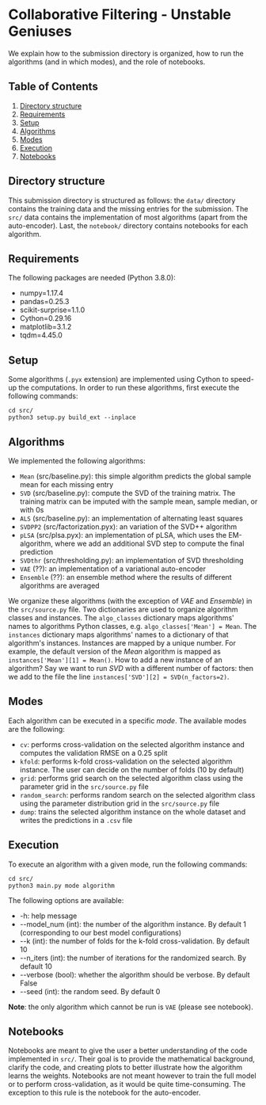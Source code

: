 # Collaborative Filtering - Unstable Geniuses

We explain how to the submission directory is organized, how to run the algorithms (and in which modes), and the role of notebooks.

## Table of Contents

1. [Directory structure](#directory)
2. [Requirements](#requirements)
3. [Setup](#setup)
4. [Algorithms](#algorithms)
5. [Modes](#modes)
6. [Execution](#execution)
7. [Notebooks](#notebooks)

## Directory structure

This submission directory is structured as follows: the `data/` directory contains the training data and the missing entries for the submission. The `src/` data contains the implementation of most algorithms (apart from the auto-encoder). Last, the `notebook/` directory contains notebooks for each algorithm.

## Requirements

The following packages are needed (Python 3.8.0):

+ numpy=1.17.4
+ pandas=0.25.3
+ scikit-surprise=1.1.0
+ Cython=0.29.16
+ matplotlib=3.1.2
+ tqdm=4.45.0

## Setup

Some algorithms (`.pyx` extension) are implemented using Cython to speed-up the computations. In order to run these algorithms, first execute the following commands:

```
cd src/
python3 setup.py build_ext --inplace
```

## Algorithms

We implemented the following algorithms:

+ `Mean` (src/baseline.py): this simple algorithm predicts the global sample mean for each missing entry
+ `SVD` (src/baseline.py): compute the SVD of the training matrix. The training matrix can be imputed with the sample mean, sample median, or with 0s
+ `ALS` (src/baseline.py): an implementation of alternating least squares
+ `SVDPP2` (src/factorization.pyx): an variation of the SVD++ algorithm
+ `pLSA` (src/plsa.pyx): an implementation of pLSA, which uses the EM-algorithm, where we add an additional SVD step to compute the final prediction
+ `SVDthr` (src/thresholding.py): an implementation of SVD thresholding
+ `VAE` (??): an implementation of a variational auto-encoder
+ `Ensemble` (??): an ensemble method where the results of different algorithms are averaged

We organize these algorithms (with the exception of *VAE* and *Ensemble*) in the `src/source.py` file. Two dictionaries are used to organize algorithm classes and instances. The `algo_classes` dictionary maps algorithms' names to algorithms Python classes, e.g. `algo_classes['Mean'] = Mean`. The `instances` dictionary maps algorithms' names to a dictionary of that algorithm's instances. Instances are mapped by a unique number. For example, the default version of the *Mean* algorithm is mapped as `instances['Mean'][1] = Mean()`.
How to add a new instance of an algorithm? Say we want to run *SVD* with a different number of factors: then we add to the file the line `instances['SVD'][2] = SVD(n_factors=2)`.

## Modes

Each algorithm can be executed in a specific *mode*. The available modes are the following:

+ `cv`: performs cross-validation on the selected algorithm instance and computes the validation RMSE on a 0.25 split
+ `kfold`: performs k-fold cross-validation on the selected algorithm instance. The user can decide on the number of folds (10 by default)
+ `grid`: performs grid search on the selected algorithm class using the parameter grid in the `src/source.py` file
+ `random_search`: performs random search on the selected algorithm class using the parameter distribution grid in the `src/source.py` file
+ `dump`: trains the selected algorithm instance on the whole dataset and writes the predictions in a `.csv` file

## Execution

To execute an algorithm with a given mode, run the following commands:

```
cd src/
python3 main.py mode algorithm
```

The following options are available:

+ -h: help message
+ --model_num (int): the number of the algorithm instance. By default 1 (corresponding to our best model configurations)
+ --k (int): the number of folds for the k-fold cross-validation. By default 10
+ --n_iters (int): the number of iterations for the randomized search. By default 10
+ --verbose (bool): whether the algorithm should be verbose. By default False
+ --seed (int): the random seed. By default 0

**Note**: the only algorithm which cannot be run is `VAE` (please see notebook).

## Notebooks

Notebooks are meant to give the user a better understanding of the code implemented in `src/`. Their goal is to provide the mathematical background, clarify the code, and creating plots to better illustrate how the algorithm learns the weights.
Notebooks are not meant however to train the full model or to perform cross-validation, as it would be quite time-consuming. The exception to this rule is the notebook for the auto-encoder.
